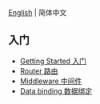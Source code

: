 [English](../table_of_contents.md) | 简体中文

## 入门

- [Getting Started 入门](./getting_started.md)
- [Router 路由](./router.md)
- [Middleware 中间件](./middleware.md)
- [Data binding 数据绑定](./data_binding.md)
  <!-- - [Testing 测试](./testing.md)

## 技术

- [Authentication 认证](./authentication.md)
- [Database 数据库](./database.md)
- [Validation 验证](./router/validation.md)
- [Logger 日志](./logger.md) -->
